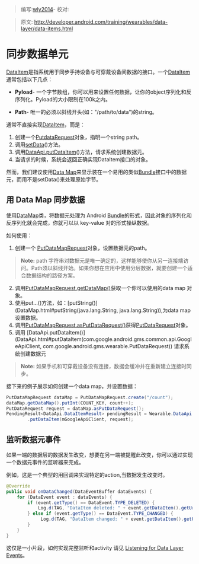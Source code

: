 > 编写:[wly2014](https://github.com/wly2014)- 校对:

> 原文: <http://developer.android.com/training/wearables/data-layer/data-items.html>

# 同步数据单元

[DataItem](DataItem.html)是指系统用于同步手持设备与可穿戴设备间数据的接口。一个[DataItem](DataItem.html)通常包括以下几点：

* **Pyload**- 一个字节数组，你可以用来设置任何数据，让你的object序列化和反序列化。Pyload的大小限制在100k之内。

* **Path**- 唯一的必须以斜线开头(如："/path/to/data")的string。


通常不直接实现[DataItem](DataItem.html)，而是：

1. 创建一个[PutdataRequest](PutDataRequest.html)对象，指明一个string path。
2. 调用[setData](PutDataRequest.html#setData)()方法。
3. 调用[DataApi.putDataItem](DataApi.html#putDataItem)()方法，请求系统创建数据元。
4. 当请求的时候，系统会返回正确实现DataItem接口的对象。

然而，我们建议使用[Data Map](data-items.html#data-map)来显示装在一个易用的类似[Bundle](Bundle.html)接口中的数据元，而用不是setData()来处理原始字节。

## 用 Data Map 同步数据

使用[DataMap](DataMap.html)类，将数据元处理为 Android [Bundle](Bundle.html)的形式，因此对象的序列化和反序列化就会完成，你就可以以 key-value 对的形式操纵数据。

如何使用：

1. 创建一个 [PutDataMapRequest](PutDataMapRequest.html)对象，设置数据元的path。
> **Note:** path 字符串对数据元是唯一确定的，这样能够使你从另一连接端访问。Path须以斜线开始。如果你想在应用中使用分层数据，就要创建一个适合数据结构的路径方案。
2.  调用[PutDataMapRequest.getDataMap()](PutDataMapRequest.html#getDataMap())获取一个你可以使用的data map 对象。
3.  使用put...()方法，如：[putString()](DataMap.html#putString(java.lang.String, java.lang.String)),为data map设置数据。
4.  调用[PutDataMapRequest.asPutDataRequest()](PutDataMapRequest.html#asPutDataRequest())获得[PutDataRequest](PutDataRequest.html)对象。
5.  调用 [DataApi.putDataItem()](DataApi.html#putDataItem(com.google.android.gms.common.api.GoogleApiClient, com.google.android.gms.wearable.PutDataRequest)) 请求系统创建数据元
> **Note:** 如果手机和可穿戴设备没有连接，数据会缓冲并在重新建立连接时同步。

接下来的例子展示如何创建一个data map，并设置数据：
```java
PutDataMapRequest dataMap = PutDataMapRequest.create("/count");
dataMap.getDataMap().putInt(COUNT_KEY, count++);
PutDataRequest request = dataMap.asPutDataRequest();
PendingResult<DataApi.DataItemResult> pendingResult = Wearable.DataApi
        .putDataItem(mGoogleApiClient, request);
```

## 监听数据元事件

如果一端的数据层的数据发生改变，想要在另一端被提醒此改变，你可以通过实现一个数据元事件的监听器来完成。

例如，这是一个典型的用回调来实现特定的action,当数据发生改变时。

```java
@Override
public void onDataChanged(DataEventBuffer dataEvents) {
    for (DataEvent event : dataEvents) {
        if (event.getType() == DataEvent.TYPE_DELETED) {
            Log.d(TAG, "DataItem deleted: " + event.getDataItem().getUri());
        } else if (event.getType() == DataEvent.TYPE_CHANGED) {
             Log.d(TAG, "DataItem changed: " + event.getDataItem().getUri());
        }
    }
}
```

这仅是一小片段，如何实现完整监听和activity 请见 [Listening for Data Layer Events](events.html)。


